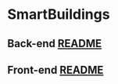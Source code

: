 # SmartBuildings

## Back-end [README](./back-end/README.md)
## Front-end [README](./front-end/README.md)
